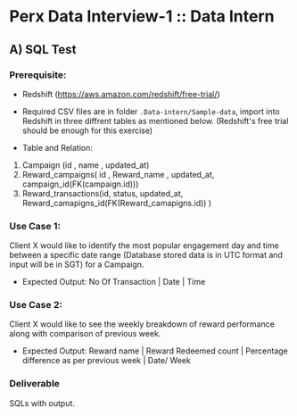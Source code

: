# Perx Data Interview-1 :: Data Intern

## A) SQL Test

### Prerequisite:

* Redshift (https://aws.amazon.com/redshift/free-trial/)
* Required CSV files are in folder `.Data-intern/Sample-data`, import into Redshift in three diffrent tables as mentioned below. (Redshift's free trial should be enough for this exercise)

* Table and Relation:
 1.  Campaign (id , name , updated_at)
 2.  Reward_campaigns( id , Reward_name , updated_at, campaign_id(FK(campaign.id)))
 3.  Reward_transactions(id, status, updated_at, Reward_camapigns_id(FK(Reward_camapigns.id)) )

### Use Case 1:

Client X would like to identify the most popular engagement day and time between a specific date range (Database stored data is in UTC format and input will be in SGT) for a Campaign.
 
   * Expected Output:
           No Of Transaction | Date | Time 

### Use Case 2:
         
Client X would like to see the weekly breakdown of reward performance along with comparison of previous week.

   * Expected Output:
          Reward name | Reward Redeemed count | Percentage difference as per previous week | Date/ Week 

### Deliverable

SQLs with output.